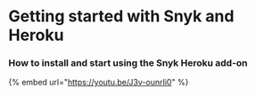 # Getting started with Snyk and Heroku

### How to install and start using the Snyk Heroku add-on

{% embed url="https://youtu.be/J3v-ounrIi0" %}



